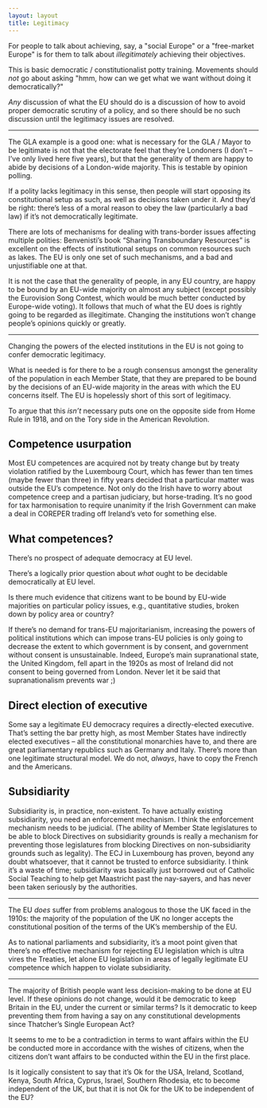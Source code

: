 ```yaml
---
layout: layout
title: Legitimacy
---
```


For people to
talk about achieving, say, a "social Europe" or a "free-market Europe" 
is for them to talk about
*illegitimately* achieving their objectives.

This is basic democratic / constitutionalist potty training. Movements
should *not* go about asking "hmm, how can we get what we want without
doing it democratically?"

*Any* discussion of what the EU should do is a discussion of how to
 avoid proper democratic scrutiny of a policy, and so there should be
 no such discussion until the legitimacy issues are resolved.


------------

The GLA example is a good one: what is necessary for the GLA / Mayor
to be legitimate is not that the electorate feel that they’re
Londoners (I don’t – I’ve only lived here five years), but that the
generality of them are happy to abide by decisions of a London-wide
majority. This is testable by opinion polling.

If a polity lacks legitimacy in this sense, then people will start
opposing its constitutional setup as such, as well as decisions taken
under it. And they’d be right: there’s less of a moral reason to obey
the law (particularly a bad law) if it’s not democratically
legitimate.

There are lots of mechanisms for dealing with trans-border issues
affecting multiple polities: Benvenisti’s book “Sharing Transboundary
Resources” is excellent on the effects of institutional setups on
common resources such as lakes. The EU is only one set of such
mechanisms, and a bad and unjustifiable one at that.

It is not the case that the generality of people, in any EU country,
are happy to be bound by an EU-wide majority on almost any subject
(except possibly the Eurovision Song Contest, which would be much
better conducted by Europe-wide voting). It follows that much of what
the EU does is rightly going to be regarded as illegitimate. Changing
the institutions won’t change people’s opinions quickly or greatly.

---------------

Changing the powers of the elected institutions in the EU is not going
to confer democratic legitimacy.

What is needed is for there to be a rough consensus amongst the
generality of the population in each Member State, that they are
prepared to be bound by the decisions of an EU-wide majority in the
areas with which the EU concerns itself. The EU is hopelessly short of
this sort of legitimacy.

To argue that this *isn’t* necessary puts one on the opposite side
from Home Rule in 1918, and on the Tory side in the American
Revolution.


Competence usurpation
---------------------

Most EU competences
are acquired not by treaty change but by treaty violation ratified by
the Luxembourg Court, which has fewer than ten times (maybe fewer than
three) in fifty years decided that a particular matter was outside the
EU’s competence. Not only do the Irish have to worry about competence
creep and a partisan judiciary, but horse-trading. It’s no good for
tax harmonisation to require unanimity if the Irish Government can
make a deal in COREPER trading off Ireland’s veto for something else.

What competences?
-----------------

There’s no prospect of adequate democracy at EU level.

There’s a logically prior question about *what* ought to be decidable
democratically at EU level.

Is there much evidence that citizens want to be bound by EU-wide
majorities on particular policy issues, e.g., quantitative studies,
broken down by policy area or country?

If there’s no demand for trans-EU majoritarianism, increasing the
powers of political institutions which can impose trans-EU policies is
only going to decrease the extent to which government is by consent,
and government without consent is unsustainable. Indeed, Europe’s main
supranational state, the United Kingdom, fell apart in the 1920s as
most of Ireland did not consent to being governed from London. Never
let it be said that supranationalism prevents war ;)


Direct election of executive
----------------------------

Some say a legitimate EU democracy requires a directly-elected
executive. That’s setting the bar pretty high, as most Member States
have indirectly elected executives – all the constitutional monarchies
have to, and there are great parliamentary republics such as Germany
and Italy. There’s more than one legitimate structural model. We do
not, *always*, have to copy the French and the Americans.

Subsidiarity
------------

Subsidiarity is, in practice, non-existent. To have actually
existing subsidiarity, you need an enforcement mechanism. I think the
enforcement mechanism needs to be judicial. (The ability of Member
State legislatures to be able to block Directives on subsidiarity
grounds is really a mechanism for preventing those legislatures from
blocking Directives on non-subsidiarity grounds such as legality). The
ECJ in Luxembourg has proven, beyond any doubt whatsoever, that it
cannot be trusted to enforce subsidiarity. I think it’s a waste of
time; subsidiarity was basically just borrowed out of Catholic Social
Teaching to help get Maastricht past the nay-sayers, and has never
been taken seriously by the authorities.

-------
The EU *does* suffer from problems
analogous to those the UK faced in the 1910s: the majority of the
population of the UK no longer accepts the constitutional position of
the terms of the UK’s membership of the EU.

As to national parliaments and subsidiarity, it’s a moot point given
that there’s no effective mechanism for rejecting EU legislation which
is ultra vires the Treaties, let alone EU legislation in areas of
legally legitimate EU competence which happen to violate subsidiarity.



------------

The majority of British people want less decision-making to be done at
EU level. If these opinions do not change, would it be democratic to
keep Britain in the EU, under the current or similar terms? Is it
democratic to keep preventing them from having a say on any
constitutional developments since Thatcher’s Single European Act?

It seems to me to be a contradiction in terms to want affairs within
the EU be conducted more in accordance with the wishes of citizens,
when the citizens don’t want affairs to be conducted within the EU in
the first place.

Is it logically consistent to say that it’s Ok for the USA, Ireland,
Scotland, Kenya, South Africa, Cyprus, Israel, Southern Rhodesia, etc
to become independent of the UK, but that it is not Ok for the UK to
be independent of the EU? 